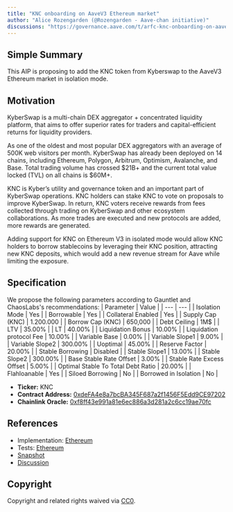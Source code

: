```yaml
---
title: "KNC onboarding on AaveV3 Ethereum market"
author: "Alice Rozengarden (@Rozengarden - Aave-chan initiative)"
discussions: "https://governance.aave.com/t/arfc-knc-onboarding-on-aavev3-ethereum-market/14972"
---
```


## Simple Summary

This AIP is proposing to add the KNC token from Kyberswap to the AaveV3 Ethereum market in isolation mode.

## Motivation

KyberSwap is a multi-chain DEX aggregator + concentrated liquidity platform, that aims to offer superior rates for traders and capital-efficient returns for liquidity providers.

As one of the oldest and most popular DEX aggregators with an average of 500K web visitors per month. KyberSwap has already been deployed on 14 chains, including Ethereum, Polygon, Arbitrum, Optimism, Avalanche, and Base. Total trading volume has crossed $21B+ and the current total value locked (TVL) on all chains is $60M+.

KNC is Kyber’s utility and governance token and an important part of KyberSwap operations. KNC holders can stake KNC to vote on proposals to improve KyberSwap. In return, KNC voters receive rewards from fees collected through trading on KyberSwap and other ecosystem collaborations. As more trades are executed and new protocols are added, more rewards are generated.

Adding support for KNC on Ethereum V3 in isolated mode would allow KNC holders to borrow stablecoins by leveraging their KNC position, attracting new KNC deposits, which would add a new revenue stream for Aave while limiting the exposure.

## Specification

We propose the following parameters according to Gauntlet and ChaosLabs's recommendations:
| Parameter | Value |
| --- | --- |
| Isolation Mode | Yes |
| Borrowable | Yes |
| Collateral Enabled | Yes |
| Supply Cap (KNC) | 1.200.000 |
| Borrow Cap (KNC) | 650,000 |
| Debt Ceiling | 1M$ |
| LTV | 35.00% |
| LT | 40.00% |
| Liquidation Bonus | 10.00% |
| Liquidation protocol Fee | 10.00% |
| Variable Base | 0.00% |
| Variable Slope1 | 9.00% |
| Variable Slope2 | 300.00% |
| Uoptimal | 45.00% |
| Reserve Factor | 20.00% |
| Stable Borrowing | Disabled |
| Stable Slope1 | 13.00% |
| Stable Slope2 | 300.00% |
| Base Stable Rate Offset | 3.00% |
| Stable Rate Excess Offset | 5.00% |
| Optimal Stable To Total Debt Ratio | 20.00% |
| Flahloanable | Yes |
| Siloed Borrowing | No |
| Borrowed in Isolation | No |

- **Ticker:** KNC
- **Contract Address:** [0xdeFA4e8a7bcBA345F687a2f1456F5Edd9CE97202](https://etherscan.io/address/0xdeFA4e8a7bcBA345F687a2f1456F5Edd9CE97202)
- **Chainlink Oracle:** [0xf8ff43e991a81e6ec886a3d281a2c6cc19ae70fc](https://etherscan.io/address/0xf8ff43e991a81e6ec886a3d281a2c6cc19ae70fc)

## References

- Implementation: [Ethereum](https://github.com/bgd-labs/aave-proposals/blob/main/src/20231008_AaveV3_Eth_KNCOnboardingOnAaveV3EthereumMarket/AaveV3_Ethereum_KNCOnboardingOnAaveV3EthereumMarket_20231008.sol)
- Tests: [Ethereum](https://github.com/bgd-labs/aave-proposals/blob/main/src/20231008_AaveV3_Eth_KNCOnboardingOnAaveV3EthereumMarket/AaveV3_Ethereum_KNCOnboardingOnAaveV3EthereumMarket_20231008.t.sol)
- [Snapshot](https://signal.aave.com/#/proposal/0xa162335479f27fe1bf4482da63e1f6fa246b0fd770d913d8ba89bd56a5aa644f)
- [Discussion](https://governance.aave.com/t/arfc-knc-onboarding-on-aavev3-ethereum-market/14972)

## Copyright

Copyright and related rights waived via [CC0](https://creativecommons.org/publicdomain/zero/1.0/).
